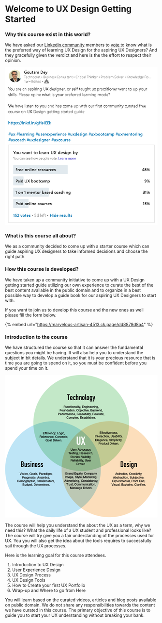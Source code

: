 # Welcome to UX Design Getting Started

### Why this course exist in this world?

We have asked our [Linkedin community](https://www.linkedin.com/groups/1875717/) members to [vote ](https://www.linkedin.com/feed/update/urn:li:activity:6707715154920001536/)to know what is the preferred way of learning UX Design for the aspiring UX Designers? And they gracefully given the verdict and here is the the effort to respect their opinion.

![Linkedin polling result.](.gitbook/assets/image%20%288%29.png)

### What is this course all about?

We as a community decided to come up with a starter course which can guide aspiring UX designers to take informed decisions and choose the right path. 

### How this course is developed?

We have taken up a community initiative to come up with a UX Design getting started guide utilizing our own experience to curate the best of the best content available in the public domain and to organize in  a best possible way to develop a guide book for our aspiring UX Designers to start with.

If you want to join us to develop this course and the new ones as well please fill the form below.

{% embed url="https://marvelous-artisan-4513.ck.page/dd8878d8a4" %}

### Introduction to the course

We have structured the course so that it can answer the fundamental questions you might be having. It will also help you to understand the subject in bit details. We understand that it is your precious resource that is time you are going to spend on it, so you must be confident before you spend your time on it.

![](.gitbook/assets/image%20%283%29.png)



The course will help you understand the about the UX as a term, why we need this? What the daily life of a UX student and professional looks like? The course will try give you a fair understanding of the processes used for UX. You you will also get the idea about the tools requires to successfully sail through the UX  processes. 

Here is the learning goal for this course attendees. 

1. Introduction to UX Design
2. User Experience Design
3. UX Design Process
4. UX Design Tools
5. How to Create your first UX Portfolio
6. Wrap-up and Where to go from Here

You will learn based on the curated videos, articles and blog posts available on public domain. We do not share any responsibilities towards the content we have curated in this course.  The primary objective of this course  is to guide you to start your UX understanding without breaking your bank. 



 

